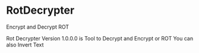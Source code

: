 # RotDecrypter
Encrypt and Decrypt ROT

Rot Decrypter Version 1.0.0.0 is Tool to Decrypt and Encrypt or ROT
You can also Invert Text
